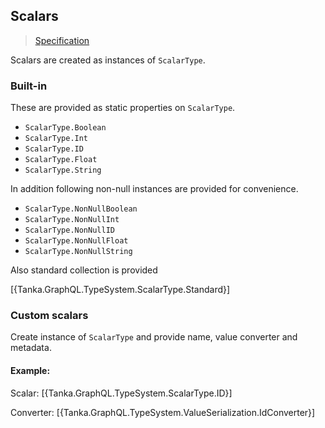 ## Scalars

> [Specification](https://facebook.github.io/graphql/June2018/#sec-Scalars)

Scalars are created as instances of `ScalarType`. 

### Built-in

These are provided as static properties on `ScalarType`.

- `ScalarType.Boolean`
- `ScalarType.Int`
- `ScalarType.ID`
- `ScalarType.Float`
- `ScalarType.String`

In addition following non-null instances are provided for convenience.

- `ScalarType.NonNullBoolean`
- `ScalarType.NonNullInt`
- `ScalarType.NonNullID`
- `ScalarType.NonNullFloat`
- `ScalarType.NonNullString`

Also standard collection is provided

[{Tanka.GraphQL.TypeSystem.ScalarType.Standard}]


### Custom scalars

Create instance of `ScalarType` and provide name, value converter and metadata.

#### Example:

Scalar:
[{Tanka.GraphQL.TypeSystem.ScalarType.ID}]

Converter:
[{Tanka.GraphQL.TypeSystem.ValueSerialization.IdConverter}]